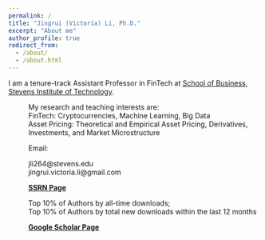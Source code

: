 ```yaml
---
permalink: /
title: "Jingrui (Victoria) Li, Ph.D."
excerpt: "About me"
author_profile: true
redirect_from: 
  - /about/
  - /about.html
---
```


I am a tenure-track Assistant Professor in FinTech at [School of Business, Stevens Institute of Technology](https://www.stevens.edu/school-business). 

<dd>My research and teaching interests are: 
<dd>FinTech: Cryptocurrencies, Machine Learning, Big Data
<dd>Asset Pricing: Theoretical and Empirical Asset Pricing, Derivatives, Investments, and Market Microstructure

Email:
<dd>jli264@stevens.edu
<dd>jingrui.victoria.li@gmail.com

**[SSRN Page](https://papers.ssrn.com/sol3/cf_dev/AbsByAuth.cfm?per_id=2291123)**
<dd>Top 10% of Authors by all-time downloads; 
<dd>Top 10% of Authors by total new downloads within the last 12 months

**[Google Scholar Page](https://scholar.google.com/citations?user=repX8TEAAAAJ&hl=en&authuser=1)**


